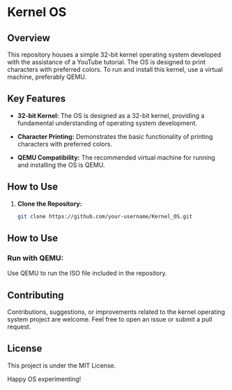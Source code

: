 # Kernel OS

## Overview

This repository houses a simple 32-bit kernel operating system developed with the assistance of a YouTube tutorial. The OS is designed to print characters with preferred colors. To run and install this kernel, use a virtual machine, preferably QEMU.

## Key Features

- **32-bit Kernel:** The OS is designed as a 32-bit kernel, providing a fundamental understanding of operating system development.

- **Character Printing:** Demonstrates the basic functionality of printing characters with preferred colors.

- **QEMU Compatibility:** The recommended virtual machine for running and installing the OS is QEMU.

## How to Use

1. **Clone the Repository:**
   ```bash
   git clone https://github.com/your-username/Kernel_OS.git

## How to Use

### Run with QEMU:

Use QEMU to run the ISO file included in the repository.

## Contributing

Contributions, suggestions, or improvements related to the kernel operating system project are welcome. Feel free to open an issue or submit a pull request.

## License

This project is under the MIT License.

Happy OS experimenting!
